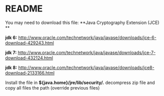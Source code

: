 # README #


You may need to download this file:
**Java Cryptography Extension (JCE) **


**jdk 6:**
http://www.oracle.com/technetwork/java/javase/downloads/jce-6-download-429243.html

 **jdk 7:**
http://www.oracle.com/technetwork/java/javase/downloads/jce-7-download-432124.html

 **jdk 8:**
 http://www.oracle.com/technetwork/java/javase/downloads/jce8-download-2133166.html


Install the file in **${java.home}/jre/lib/security/.**
decompress zip file and copy all files the path (override previous files)